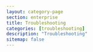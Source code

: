 ```yaml
---
layout: category-page
section: enterprise
title: Troubleshooting
categories: [troubleshooting]
description: "Troubleshooting"
sitemap: false
---
```

